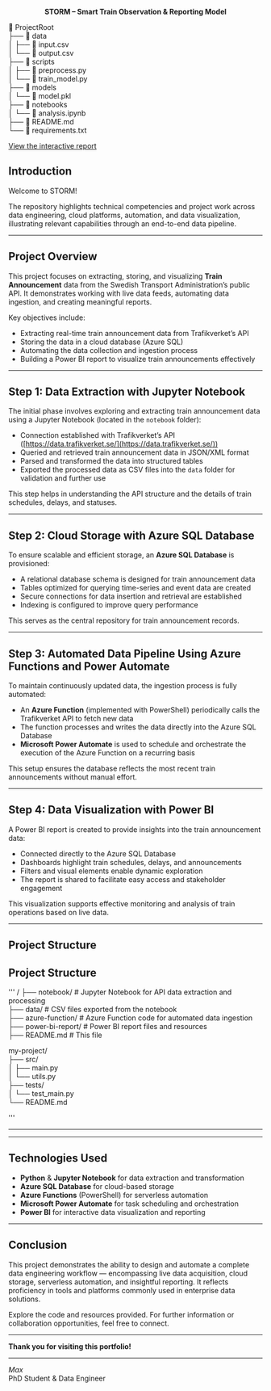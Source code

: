 <p align="center"><strong>STORM – Smart Train Observation & Reporting Model</strong></p>



📁 ProjectRoot  
├── 📁 data  
│   ├── 📄 input.csv  
│   └── 📄 output.csv  
├── 📁 scripts  
│   ├── 📄 preprocess.py  
│   └── 📄 train_model.py  
├── 📁 models  
│   └── 📄 model.pkl  
├── 📁 notebooks  
│   └── 📄 analysis.ipynb  
├── 📄 README.md  
└── 📄 requirements.txt  




[View the interactive report](https://app.powerbi.com/reportEmbed?reportId=48a3bf00-09a3-4843-83c2-d6381d5168a4&autoAuth=true&ctid=a1795b64-dabd-4758-b988-b309292316cf)



## Introduction

Welcome to STORM!  
  
The repository highlights technical competencies and project work across data engineering, cloud platforms, automation, and data visualization, illustrating relevant capabilities through an end-to-end data pipeline.  




---
## Project Overview

This project focuses on extracting, storing, and visualizing **Train Announcement** data from the Swedish Transport Administration’s public API. It demonstrates working with live data feeds, automating data ingestion, and creating meaningful reports.

Key objectives include:

- Extracting real-time train announcement data from Trafikverket’s API  
- Storing the data in a cloud database (Azure SQL)  
- Automating the data collection and ingestion process  
- Building a Power BI report to visualize train announcements effectively  

---

## Step 1: Data Extraction with Jupyter Notebook

The initial phase involves exploring and extracting train announcement data using a Jupyter Notebook (located in the `notebook` folder):

- Connection established with Trafikverket’s API ([https://data.trafikverket.se/](https://data.trafikverket.se/))  
- Queried and retrieved train announcement data in JSON/XML format  
- Parsed and transformed the data into structured tables  
- Exported the processed data as CSV files into the `data` folder for validation and further use  

This step helps in understanding the API structure and the details of train schedules, delays, and statuses.

---

## Step 2: Cloud Storage with Azure SQL Database

To ensure scalable and efficient storage, an **Azure SQL Database** is provisioned:

- A relational database schema is designed for train announcement data  
- Tables optimized for querying time-series and event data are created  
- Secure connections for data insertion and retrieval are established  
- Indexing is configured to improve query performance  

This serves as the central repository for train announcement records.

---

## Step 3: Automated Data Pipeline Using Azure Functions and Power Automate

To maintain continuously updated data, the ingestion process is fully automated:

- An **Azure Function** (implemented with PowerShell) periodically calls the Trafikverket API to fetch new data  
- The function processes and writes the data directly into the Azure SQL Database  
- **Microsoft Power Automate** is used to schedule and orchestrate the execution of the Azure Function on a recurring basis  

This setup ensures the database reflects the most recent train announcements without manual effort.

---

## Step 4: Data Visualization with Power BI

A Power BI report is created to provide insights into the train announcement data:

- Connected directly to the Azure SQL Database  
- Dashboards highlight train schedules, delays, and announcements  
- Filters and visual elements enable dynamic exploration  
- The report is shared to facilitate easy access and stakeholder engagement  

This visualization supports effective monitoring and analysis of train operations based on live data.

---

## Project Structure



## Project Structure


   
'''
/
├── notebook/ # Jupyter Notebook for API data extraction and processing  
├── data/ # CSV files exported from the notebook  
├── azure-function/ # Azure Function code for automated data ingestion  
├── power-bi-report/ # Power BI report files and resources  
├── README.md # This file  

my-project/  
├── src/  
│   ├── main.py  
│   └── utils.py  
├── tests/  
│   └── test_main.py  
└── README.md  

'''

---

---

## Technologies Used

- **Python** & **Jupyter Notebook** for data extraction and transformation  
- **Azure SQL Database** for cloud-based storage  
- **Azure Functions** (PowerShell) for serverless automation  
- **Microsoft Power Automate** for task scheduling and orchestration  
- **Power BI** for interactive data visualization and reporting  

---

## Conclusion

This project demonstrates the ability to design and automate a complete data engineering workflow — encompassing live data acquisition, cloud storage, serverless automation, and insightful reporting. It reflects proficiency in tools and platforms commonly used in enterprise data solutions.

Explore the code and resources provided. For further information or collaboration opportunities, feel free to connect.

---

**Thank you for visiting this portfolio!**

---

*Max*  
PhD Student & Data Engineer
